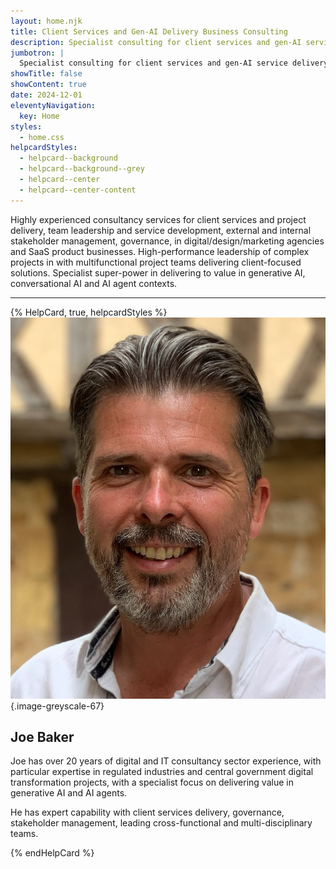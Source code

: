 ```yaml
---
layout: home.njk
title: Client Services and Gen-AI Delivery Business Consulting
description: Specialist consulting for client services and gen-AI service delivery for agencies and SaaS product business.
jumbotron: |
  Specialist consulting for client services and gen-AI service delivery for agencies and SaaS product business.
showTitle: false
showContent: true
date: 2024-12-01
eleventyNavigation:
  key: Home
styles:
  - home.css
helpcardStyles:
  - helpcard--background
  - helpcard--background--grey
  - helpcard--center
  - helpcard--center-content
---
```


Highly experienced consultancy services for client services and project delivery, team leadership and service development, external and internal stakeholder management, governance, in digital/design/marketing agencies and SaaS product businesses. High-performance leadership of complex projects in with multifunctional project teams delivering client-focused solutions. Specialist super-power in delivering to value in generative AI, conversational AI and AI agent contexts.

---

{% HelpCard, true, helpcardStyles %}
![Joe Baker](./content/public/images/me-july-2024-portrait.jpeg){.image-greyscale-67}

## Joe Baker

Joe has over 20 years of digital and IT consultancy sector experience, with particular expertise in regulated industries and central government digital transformation projects, with a specialist focus on delivering value in generative AI and AI agents.

He has expert capability with client services delivery, governance, stakeholder management, leading cross-functional and multi-disciplinary teams.

{% endHelpCard %}
